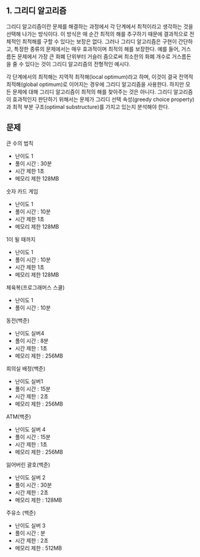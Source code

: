 ## 1. 그리디 알고리즘
그리디 알고리즘이란 문제를 해결하는 과정에서 각 단계에서 최적이라고 생각하는 것을 선택해 나가는 방식이다. 이 방식은 매 순간 최적의 해를 추구하기 때문에 결과적으로 전체적인 최적해를 구할 수 있다는 보장은 없다. 그러나 그리디 알고리즘은 구현이 간단하고, 특정한 종류의 문제에서는 매우 효과적이며 최적의 해를 보장한다. 예를 들어, 거스름돈 문제에서 가장 큰 화폐 단위부터 거슬러 줌으로써 최소한의 화폐 개수로 거스름돈을 줄 수 있다는 것이 그리디 알고리즘의 전형적인 예시다.

각 단계에서의 최적해는 지역적 최적해(local optimum)라고 하며, 이것이 결국 전역적 최적해(global optimum)로 이어지는 경우에 그리디 알고리즘을 사용한다. 하지만 모든 문제에 대해 그리디 알고리즘이 최적의 해를 찾아주는 것은 아니다. 그리디 알고리즘이 효과적인지 판단하기 위해서는 문제가 그리디 선택 속성(greedy choice property)과 최적 부분 구조(optimal substructure)를 가지고 있는지 분석해야 한다.

## 문제 
큰 수의 법칙
- 난이도 1
- 풀이 시간 : 30분
- 시간 제한 1초
- 메모리 제한 128MB

숫자 카드 게임
- 난이도 1
- 풀이 시간 : 10분
- 시간 제한 1초
- 메모리 제한 128MB

1이 될 때까지
- 난이도 1
- 풀이 시간 : 10분
- 시간 제한 1초
- 메모리 제한 128MB

체육복(프로그래머스 스쿨)
- 난이도 1
- 풀이 시간 : 10분

동전(백준)
- 난이도 실버4
- 풀이 시간 : 8분
- 시간 제한 : 1초
- 메모리 제한 : 256MB

회의실 배정(백준)
- 난이도 실버1
- 풀이 시간 : 15분
- 시간 제한 : 2초
- 메모리 제한 : 256MB

ATM(백준)
- 난이도 실버 4
- 풀이 시간 : 15분
- 시간 제한 : 1초
- 메모리 제한 : 256MB

잃어버린 괄호(백준)
- 난이도 실버 2
- 풀이 시간 : 30분
- 시간 제한 : 2초
- 메모리 제한 : 128MB

주유소 (백준)
- 난이도 실버 3
- 풀이 시간 : 분
- 시간 제한 : 2초
- 메모리 제한 : 512MB